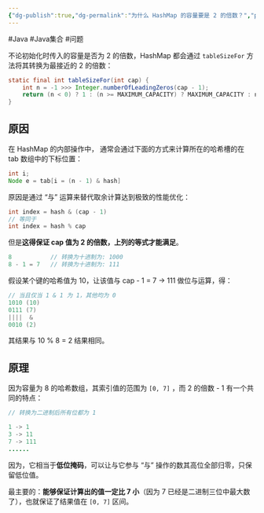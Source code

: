 ```yaml
---
{"dg-publish":true,"dg-permalink":"为什么 HashMap 的容量要是 2 的倍数？","permalink":"/为什么 HashMap 的容量要是 2 的倍数？/"}
---
```



#Java #Java集合 #问题 

不论初始化时传入的容量是否为 2 的倍数，HashMap 都会通过 `tableSizeFor` 方法将其转换为最接近的 2 的倍数：

```java
static final int tableSizeFor(int cap) {  
    int n = -1 >>> Integer.numberOfLeadingZeros(cap - 1);  
    return (n < 0) ? 1 : (n >= MAXIMUM_CAPACITY) ? MAXIMUM_CAPACITY : n + 1;  
}
```

## 原因

在 HashMap 的内部操作中， 通常会通过下面的方式来计算所在的哈希槽的在 tab 数组中的下标位置：

```java
int i;
Node e = tab[i = (n - 1) & hash]
```

原因是通过 “与” 运算来替代取余计算达到极致的性能优化：

```java
int index = hash & (cap - 1)
// 等同于
int index = hash % cap
```

但是**这得保证 cap 值为 2 的倍数，上列的等式才能满足**。

```java
8           // 转换为十进制为: 1000
8 - 1 = 7   // 转换为十进制为: 111
```

假设某个键的哈希值为 10，让该值与 cap - 1 = 7 -> 111 做位与运算，得：

```java
// 当且仅当 1 & 1 为 1，其他均为 0
1010 (10)
0111 (7)
||||  &
0010 (2)
```

其结果与 10 % 8 = 2 结果相同。

## 原理

因为容量为 8 的哈希数组，其索引值的范围为 `[0, 7]` ，而 2 的倍数 - 1 有一个共同的特点：

```java
// 转换为二进制后所有位都为 1

1 -> 1
3 -> 11
7 -> 111
......
```

因为，它相当于**低位掩码**，可以让与它参与 “与” 操作的数其高位全部归零，只保留低位值。

最主要的：**能够保证计算出的值一定比 7 小**（因为 7 已经是二进制三位中最大数了），也就保证了结果值在 `[0, 7]` 区间。